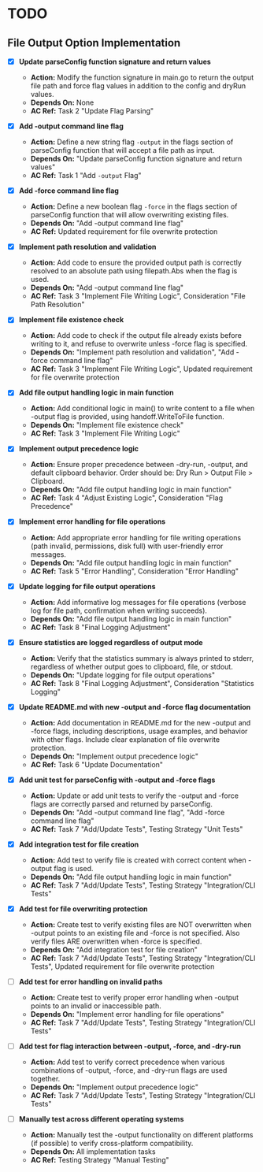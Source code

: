 # TODO

## File Output Option Implementation

- [x] **Update parseConfig function signature and return values**
  - **Action:** Modify the function signature in main.go to return the output file path and force flag values in addition to the config and dryRun values.
  - **Depends On:** None
  - **AC Ref:** Task 2 "Update Flag Parsing"

- [x] **Add -output command line flag**
  - **Action:** Define a new string flag `-output` in the flags section of parseConfig function that will accept a file path as input.
  - **Depends On:** "Update parseConfig function signature and return values"
  - **AC Ref:** Task 1 "Add `-output` Flag"

- [x] **Add -force command line flag**
  - **Action:** Define a new boolean flag `-force` in the flags section of parseConfig function that will allow overwriting existing files.
  - **Depends On:** "Add -output command line flag"
  - **AC Ref:** Updated requirement for file overwrite protection

- [x] **Implement path resolution and validation**
  - **Action:** Add code to ensure the provided output path is correctly resolved to an absolute path using filepath.Abs when the flag is used.
  - **Depends On:** "Add -output command line flag"
  - **AC Ref:** Task 3 "Implement File Writing Logic", Consideration "File Path Resolution"

- [x] **Implement file existence check**
  - **Action:** Add code to check if the output file already exists before writing to it, and refuse to overwrite unless -force flag is specified.
  - **Depends On:** "Implement path resolution and validation", "Add -force command line flag"
  - **AC Ref:** Task 3 "Implement File Writing Logic", Updated requirement for file overwrite protection

- [x] **Add file output handling logic in main function**
  - **Action:** Add conditional logic in main() to write content to a file when -output flag is provided, using handoff.WriteToFile function.
  - **Depends On:** "Implement file existence check"
  - **AC Ref:** Task 3 "Implement File Writing Logic"

- [x] **Implement output precedence logic**
  - **Action:** Ensure proper precedence between -dry-run, -output, and default clipboard behavior. Order should be: Dry Run > Output File > Clipboard.
  - **Depends On:** "Add file output handling logic in main function"
  - **AC Ref:** Task 4 "Adjust Existing Logic", Consideration "Flag Precedence"

- [x] **Implement error handling for file operations**
  - **Action:** Add appropriate error handling for file writing operations (path invalid, permissions, disk full) with user-friendly error messages.
  - **Depends On:** "Add file output handling logic in main function"
  - **AC Ref:** Task 5 "Error Handling", Consideration "Error Handling"

- [x] **Update logging for file output operations**
  - **Action:** Add informative log messages for file operations (verbose log for file path, confirmation when writing succeeds).
  - **Depends On:** "Add file output handling logic in main function"
  - **AC Ref:** Task 8 "Final Logging Adjustment"

- [x] **Ensure statistics are logged regardless of output mode**
  - **Action:** Verify that the statistics summary is always printed to stderr, regardless of whether output goes to clipboard, file, or stdout.
  - **Depends On:** "Update logging for file output operations"
  - **AC Ref:** Task 8 "Final Logging Adjustment", Consideration "Statistics Logging"

- [x] **Update README.md with new -output and -force flag documentation**
  - **Action:** Add documentation in README.md for the new -output and -force flags, including descriptions, usage examples, and behavior with other flags. Include clear explanation of file overwrite protection.
  - **Depends On:** "Implement output precedence logic"
  - **AC Ref:** Task 6 "Update Documentation"

- [x] **Add unit test for parseConfig with -output and -force flags**
  - **Action:** Update or add unit tests to verify the -output and -force flags are correctly parsed and returned by parseConfig.
  - **Depends On:** "Add -output command line flag", "Add -force command line flag"
  - **AC Ref:** Task 7 "Add/Update Tests", Testing Strategy "Unit Tests"

- [x] **Add integration test for file creation**
  - **Action:** Add test to verify file is created with correct content when -output flag is used.
  - **Depends On:** "Add file output handling logic in main function"
  - **AC Ref:** Task 7 "Add/Update Tests", Testing Strategy "Integration/CLI Tests"

- [x] **Add test for file overwriting protection**
  - **Action:** Create test to verify existing files are NOT overwritten when -output points to an existing file and -force is not specified. Also verify files ARE overwritten when -force is specified.
  - **Depends On:** "Add integration test for file creation"
  - **AC Ref:** Task 7 "Add/Update Tests", Testing Strategy "Integration/CLI Tests", Updated requirement for file overwrite protection

- [ ] **Add test for error handling on invalid paths**
  - **Action:** Create test to verify proper error handling when -output points to an invalid or inaccessible path.
  - **Depends On:** "Implement error handling for file operations"
  - **AC Ref:** Task 7 "Add/Update Tests", Testing Strategy "Integration/CLI Tests"

- [ ] **Add test for flag interaction between -output, -force, and -dry-run**
  - **Action:** Add test to verify correct precedence when various combinations of -output, -force, and -dry-run flags are used together.
  - **Depends On:** "Implement output precedence logic"
  - **AC Ref:** Task 7 "Add/Update Tests", Testing Strategy "Integration/CLI Tests"

- [ ] **Manually test across different operating systems**
  - **Action:** Manually test the -output functionality on different platforms (if possible) to verify cross-platform compatibility.
  - **Depends On:** All implementation tasks
  - **AC Ref:** Testing Strategy "Manual Testing"

